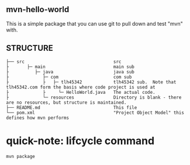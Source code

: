 ## mvn-hello-world

This is a simple package that you can use git to pull down and test "mvn" with.

## STRUCTURE

    ├── src                                  src 
    ├       ├─ main                          main sub  
    ├          ├─ java                       java sub 
    ├             ├─ com                     com sub       
    ├             ├   ├─ tlh45342            tlh45342 sub.  Note that tlh45342.com form the basis where code project is used at
    ├             ├     └─ HelloWorld.java   The actual code.            
    ├             └─ resources               Directory is blank - there are no resources, but structure is maintained.
    ├── README.md                            This file
    └── pom.xml                              "Project Object Model" this defines how mvn performs   

# quick-note: lifcycle command 

```bash
mvn package
```
